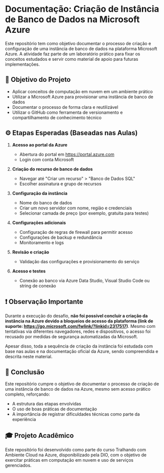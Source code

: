 # Documentação: Criação de Instância de Banco de Dados na Microsoft Azure

Este repositório tem como objetivo documentar o processo de criação e configuração de uma instância de banco de dados na plataforma Microsoft Azure. A atividade faz parte de um laboratório prático para fixar os conceitos estudados e servir como material de apoio para futuras implementações.

## 🧠 Objetivo do Projeto

- Aplicar conceitos de computação em nuvem em um ambiente prático
- Utilizar a Microsoft Azure para provisionar uma instância de banco de dados
- Documentar o processo de forma clara e reutilizável
- Utilizar o GitHub como ferramenta de versionamento e compartilhamento de conhecimento técnico

## ⚙️ Etapas Esperadas (Baseadas nas Aulas)

1. **Acesso ao portal da Azure**
   - Abertura do portal em https://portal.azure.com
   - Login com conta Microsoft

2. **Criação do recurso de banco de dados**
   - Navegar até "Criar um recurso" > "Banco de Dados SQL"
   - Escolher assinatura e grupo de recursos

3. **Configuração da instância**
   - Nome do banco de dados
   - Criar um novo servidor com nome, região e credenciais
   - Selecionar camada de preço (por exemplo, gratuita para testes)

4. **Configurações adicionais**
   - Configuração de regras de firewall para permitir acesso
   - Configurações de backup e redundância
   - Monitoramento e logs

5. **Revisão e criação**
   - Validação das configurações e provisionamento do serviço

6. **Acesso e testes**
   - Conexão ao banco via Azure Data Studio, Visual Studio Code ou string de conexão

## ❗ Observação Importante

Durante a execução do desafio, **não foi possível concluir a criação da instância na Azure devido a bloqueios de acesso da plataforma (link de suporte: https://go.microsoft.com/fwlink/?linkid=2317517)**. Mesmo com tentativas via diferentes navegadores, redes e dispositivos, o acesso foi recusado por medidas de segurança automatizadas da Microsoft.

Apesar disso, toda a sequência de criação da instância foi estudada com base nas aulas e na documentação oficial da Azure, sendo compreendida e descrita neste material.

## 📌 Conclusão

Este repositório cumpre o objetivo de documentar o processo de criação de uma instância de banco de dados na Azure, mesmo sem acesso prático completo, reforçando:

- A estrutura das etapas envolvidas
- O uso de boas práticas de documentação
- A importância de registrar dificuldades técnicas como parte da experiência

## 🎓 Projeto Acadêmico

Este repositório foi desenvolvido como parte do curso Tralhando com Ambiente Cloud na Azure, disponibilizado pela DIO, com o objetivo de exercitar práticas em computação em nuvem e uso de serviços gerenciados.
